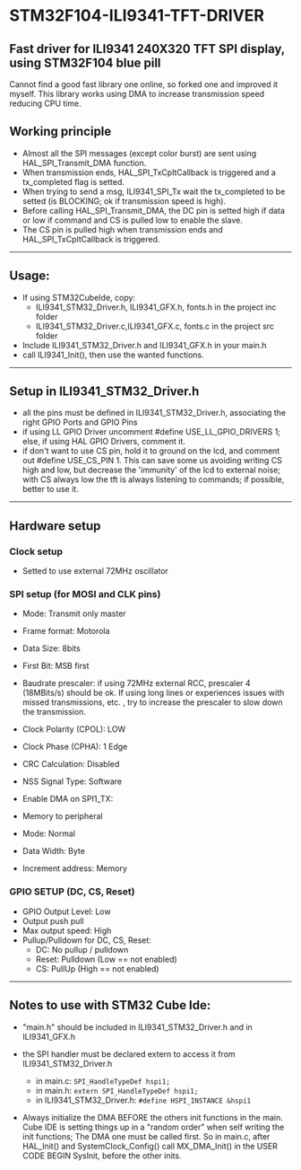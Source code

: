 # STM32F104-ILI9341-TFT-DRIVER
## Fast driver for ILI9341 240X320 TFT SPI display, using STM32F104 blue pill
Cannot find a good fast library one online, so forked one and improved it myself.
This library works using DMA to increase transmission speed reducing CPU time. 

## Working principle
- Almost all the SPI messages (except color burst) are sent using HAL_SPI_Transmit_DMA function. 
- When transmission ends, HAL_SPI_TxCpltCallback is triggered and a tx_completed flag is setted. 
- When trying to send a msg, ILI9341_SPI_Tx wait the tx_completed to be setted (is BLOCKING; 
  ok if transmission speed is high).
- Before calling HAL_SPI_Transmit_DMA, the DC pin is setted high if data or low if command and CS is pulled low to enable the slave. 
- The CS pin is pulled high when transmission ends and HAL_SPI_TxCpltCallback is triggered. 
_________________________________________________________________________________________________
## Usage:
- If using STM32CubeIde, copy:
  - ILI9341_STM32_Driver.h, ILI9341_GFX.h, fonts.h in the project inc folder
  - ILI9341_STM32_Driver.c,ILI9341_GFX.c, fonts.c in the project src folder
- Include ILI9341_STM32_Driver.h and ILI9341_GFX.h in your main.h
- call ILI9341_Init(), then use the wanted functions.
________________________________________________________________________________________________
## Setup in ILI9341_STM32_Driver.h
- all the pins must be defined in ILI9341_STM32_Driver.h, associating the right GPIO Ports and GPIO Pins
- if using LL GPIO Driver uncomment #define USE_LL_GPIO_DRIVERS 1; else, if using HAL GPIO Drivers, comment it.
- if don't want to use CS pin, hold it to ground on the lcd, and comment out #define USE_CS_PIN 1.
  		This can save some us avoiding writing CS high and low, but decrease the 'immunity' of the lcd to
  		external noise; with CS always low the tft is always listening to commands; if possible, better to use it.
________________________________________________________________________________________________
## Hardware setup
### Clock setup
- Setted to use external 72MHz oscillator

### SPI setup (for MOSI and CLK pins)
- Mode: Transmit only master
- Frame format: Motorola
- Data Size: 8bits
- First Bit: MSB first
- Baudrate prescaler: if using 72MHz external RCC, prescaler 4 (18MBits/s) should be ok.
  If using long lines or experiences issues with missed transmissions, etc. , try to increase the
  prescaler to slow down the transmission.
- Clock Polarity (CPOL): LOW
- Clock Phase (CPHA): 1 Edge
- CRC Calculation: Disabled
- NSS Signal Type: Software
 
- Enable DMA on SPI1_TX:
- Memory to peripheral
- Mode: Normal
- Data Width: Byte
- Increment address: Memory
 
### GPIO SETUP (DC, CS, Reset)
- GPIO Output Level: Low
- Output push pull
- Max output speed: High
- Pullup/Pulldown for DC, CS, Reset:
  - DC: No pullup / pulldown
  - Reset: Pulldown (Low == not enabled)
  - CS: PullUp (High == not enabled)
 
 
________________________________________________________________________________________________ 
## Notes to use with STM32 Cube Ide:
- "main.h" should be included in ILI9341_STM32_Driver.h and in ILI9341_GFX.h
- the SPI handler must be declared extern to access it from ILI9341_STM32_Driver.h
  - in main.c: `SPI_HandleTypeDef hspi1;`
  - in main.h: `extern SPI_HandleTypeDef hspi1;`
  - in ILI9341_STM32_Driver.h: `#define HSPI_INSTANCE &hspi1`
 
- Always initialize the DMA BEFORE the others init functions in the main.
  		Cube IDE is setting things up in a "random order" when self writing the init functions;
  		The DMA one must be called first.
  		So in main.c, after HAL_Init() and SystemClock_Config() call MX_DMA_Init() in the USER CODE BEGIN SysInit,
  		before the other inits.

 

